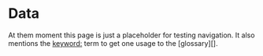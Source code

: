 # Data

At them moment this page is just a placeholder for testing navigation.
It also mentions the <keyword:> term to get one usage to the [glossary][].
